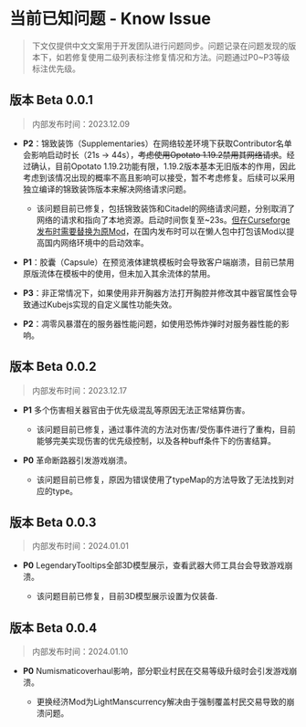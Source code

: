 # 当前已知问题 - Know Issue

> 下文仅提供中文文案用于开发团队进行问题同步。问题记录在问题发现的版本下，如若修复使用二级列表标注修复情况和方法。问题通过P0~P3等级标注优先级。

## 版本 Beta 0.0.1

> 内部发布时间：2023.12.09

- **P2**：锦致装饰（Supplementaries）在网络较差环境下获取Contributor名单会影响启动时长（21s -> 44s），~~考虑使用Opotato 1.19.2禁用其网络请求~~。经过确认，目前Opotato 1.19.2功能有限，1.19.2版本基本无旧版本的作用，因此考虑到该情况出现的概率不高且影响可以接受，暂不考虑修复。后续可以采用独立编译的锦致装饰版本来解决网络请求问题。

  - 该问题目前已修复，包括锦致装饰和Citadel的网络请求问题，分别取消了网络的请求和指向了本地资源。启动时间恢复至~23s。<u>但在Curseforge发布时需要替换为原Mod</u>，在国内发布时可以在懒人包中打包该Mod以提高国内网络环境中的启动效率。

- **P1**：胶囊（Capsule）在预览液体建筑模板时会导致客户端崩溃，目前已禁用原版流体在模板中的使用，但未加入其余流体的禁用。

- **P3**：非正常情况下，如果使用非开胸器方法打开胸腔并修改其中器官属性会导致通过Kubejs实现的自定义属性功能失效。

- **P2**：凋零风暴潜在的服务器性能问题，如使用恐怖炸弹时对服务器性能的影响。

## 版本 Beta 0.0.2

> 内部发布时间：2023.12.17

- **P1** 多个伤害相关器官由于优先级混乱等原因无法正常结算伤害。

  - 该问题目前已修复，通过事件流的方法对伤害/受伤事件进行了重构，目前能够完美实现伤害的优先级控制，以及各种buff条件下的伤害结算。

- **P0** 革命断路器引发游戏崩溃。

  - 该问题目前已修复，原因为错误使用了typeMap的方法导致了无法找到对应的type。

## 版本 Beta 0.0.3

> 内部发布时间：2024.01.01

- **P0** LegendaryTooltips全部3D模型展示，查看武器大师工具台会导致游戏崩溃。

  - 该问题目前已修复，目前3D模型展示设置为仅装备.

## 版本 Beta 0.0.4

> 内部发布时间：2024.01.10

- **P0** Numismaticoverhaul影响，部分职业村民在交易等级升级时会引发游戏崩溃。

  - 更换经济Mod为LightManscurrency解决由于强制覆盖村民交易导致的崩溃问题。
  